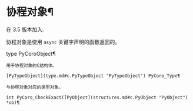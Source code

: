 # 协程对象¶

在 3.5 版本加入.

协程对象是使用 `async` 关键字声明的函数返回的。

type PyCoroObject¶  

    

~~~
用于协程对象的C结构体。

[PyTypeObject](type.md#c.PyTypeObject "PyTypeObject") PyCoro_Type¶  
~~~
    

~~~
与协程对象对应的类型对​​象。

int PyCoro_CheckExact([PyObject](structures.md#c.PyObject "PyObject") *ob)¶  
~~~
    

~~~
